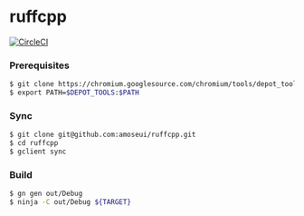 # ruffcpp

[![CircleCI](https://circleci.com/gh/amoseui/ruffcpp/tree/master.svg?style=shield)](https://circleci.com/gh/amoseui/ruffcpp/tree/master)

### Prerequisites
```bash
$ git clone https://chromium.googlesource.com/chromium/tools/depot_tools.git
$ export PATH=$DEPOT_TOOLS:$PATH
```

### Sync
```bash
$ git clone git@github.com:amoseui/ruffcpp.git
$ cd ruffcpp
$ gclient sync
```

### Build
```bash
$ gn gen out/Debug
$ ninja -C out/Debug ${TARGET}
```
